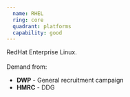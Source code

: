 ```yaml
---
  name: RHEL
  ring: core
  quadrant: platforms
  capability: good
---
```

RedHat Enterprise Linux.
<br/><br/>Demand from: <ul><li><strong>DWP</strong> - General recruitment campaign</li><li><strong>HMRC</strong> - DDG</li></ul> 
